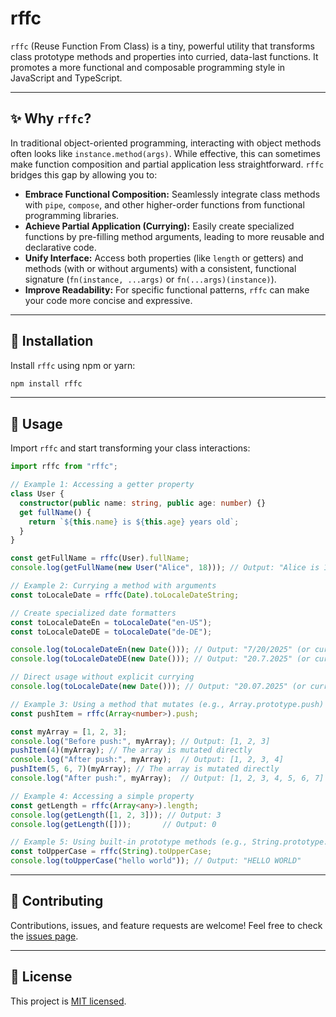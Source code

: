 # rffc

`rffc` (Reuse Function From Class) is a tiny, powerful utility that transforms class prototype methods and properties into curried, data-last functions. It promotes a more functional and composable programming style in JavaScript and TypeScript.

---

## ✨ Why `rffc`?

In traditional object-oriented programming, interacting with object methods often looks like `instance.method(args)`. While effective, this can sometimes make function composition and partial application less straightforward. `rffc` bridges this gap by allowing you to:

* **Embrace Functional Composition:** Seamlessly integrate class methods with `pipe`, `compose`, and other higher-order functions from functional programming libraries.
* **Achieve Partial Application (Currying):** Easily create specialized functions by pre-filling method arguments, leading to more reusable and declarative code.
* **Unify Interface:** Access both properties (like `length` or getters) and methods (with or without arguments) with a consistent, functional signature (`fn(instance, ...args)` or `fn(...args)(instance)`).
* **Improve Readability:** For specific functional patterns, `rffc` can make your code more concise and expressive.

---

## 🚀 Installation

Install `rffc` using npm or yarn:

```bash
npm install rffc
```
---

## 📖 Usage

Import `rffc` and start transforming your class interactions:

```typescript
import rffc from "rffc";

// Example 1: Accessing a getter property
class User {
  constructor(public name: string, public age: number) {}
  get fullName() {
    return `${this.name} is ${this.age} years old`;
  }
}

const getFullName = rffc(User).fullName;
console.log(getFullName(new User("Alice", 18))); // Output: "Alice is 18 years old"

// Example 2: Currying a method with arguments
const toLocaleDate = rffc(Date).toLocaleDateString;

// Create specialized date formatters
const toLocaleDateEn = toLocaleDate("en-US");
const toLocaleDateDE = toLocaleDate("de-DE");

console.log(toLocaleDateEn(new Date())); // Output: "7/20/2025" (or current date in en-US format)
console.log(toLocaleDateDE(new Date())); // Output: "20.7.2025" (or current date in de-DE format)

// Direct usage without explicit currying
console.log(toLocaleDate(new Date())); // Output: "20.07.2025" (or current date in default format)

// Example 3: Using a method that mutates (e.g., Array.prototype.push)
const pushItem = rffc(Array<number>).push;

const myArray = [1, 2, 3];
console.log("Before push:", myArray); // Output: [1, 2, 3]
pushItem(4)(myArray); // The array is mutated directly
console.log("After push:", myArray);  // Output: [1, 2, 3, 4]
pushItem(5, 6, 7)(myArray); // The array is mutated directly
console.log("After push:", myArray);  // Output: [1, 2, 3, 4, 5, 6, 7]

// Example 4: Accessing a simple property
const getLength = rffc(Array<any>).length;
console.log(getLength([1, 2, 3])); // Output: 3
console.log(getLength([]));       // Output: 0

// Example 5: Using built-in prototype methods (e.g., String.prototype.toUpperCase)
const toUpperCase = rffc(String).toUpperCase;
console.log(toUpperCase("hello world")); // Output: "HELLO WORLD"
```

---

## 🤝 Contributing

Contributions, issues, and feature requests are welcome! Feel free to check the [issues page](https://github.com/dasx10/rffc/issues).

---

## 📄 License

This project is [MIT licensed](LICENSE).
